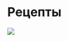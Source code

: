 # Рецепты
![](https://learn.algoritmika.org/uploads/2022/04/Algorithmics_36x41%20-%20right_0_1649689471.svg?t=1649689471)
